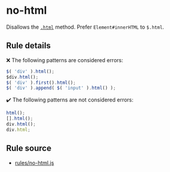 # no-html

Disallows the [`.html`](https://api.jquery.com/html/) method. Prefer `Element#innerHTML` to `$.html`.

## Rule details

❌ The following patterns are considered errors:
```js
$( 'div' ).html();
$div.html();
$( 'div' ).first().html();
$( 'div' ).append( $( 'input' ).html() );
```

✔️ The following patterns are not considered errors:
```js
html();
[].html();
div.html();
div.html;
```
## Rule source

* [rules/no-html.js](../rules/no-html.js)
